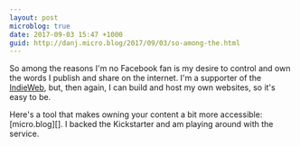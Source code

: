 ```yaml
---
layout: post
microblog: true
date: 2017-09-03 15:47 +1000
guid: http://danj.micro.blog/2017/09/03/so-among-the.html
---
```

So among the reasons I'm no Facebook fan is my desire to control and own the words I publish and share on the internet. I'm a supporter of the [IndieWeb](https://indieweb.org/), but, then again, I can build and host my own websites, so it's easy to be.

Here's a tool that makes owning your content a bit more accessible: [micro.blog][]. I backed the Kickstarter and am playing around with the service.

